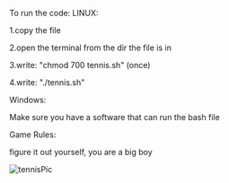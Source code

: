 To run the code:
LINUX:

1.copy the file

2.open the terminal from the dir the file is in

3.write: "chmod 700 tennis.sh" (once)

4.write: "./tennis.sh"

Windows:

Make sure you have a software that can run the bash file


Game Rules:

figure it out yourself, you are a big boy


![tennisPic](https://user-images.githubusercontent.com/84729141/164457784-a9b2cbc5-f7fb-47e3-8e91-94df10618205.png)
